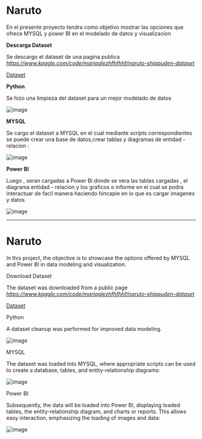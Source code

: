 # Naruto 
  En el presente proyecto tendra como objetivo mostrar las opciones que ofrece MYSQL y power BI en el modelado de datos y visualizacion

**Descarga Dataset**


  Se descargo el dataset de una pagina publica 
  *https://www.kaggle.com/code/mariaglezhfhfhhf/naruto-shippuden-dataset*

  
  [Dataset](https://github.com/38215290/Naruto/assets/127343400/52c93d31-a7d1-413b-b495-c14a6eebe524)

**Python**

Se hizo una limpieza del dataset para un mejor modelado de datos


![image](https://github.com/38215290/Naruto/assets/127343400/eba9aacb-cad1-46a4-be0a-c62b7173c833)

  **MYSQL**
  
  Se cargo el dataset a MYSQL en el cual mediante scripts correspondientes se puede crear una base de datos,crear tablas  y diagramas de entidad - relacion :



  ![image](https://github.com/38215290/Naruto/assets/127343400/52c442a6-6ece-460e-94c8-c2bd2e937196)

  **Power BI**
  
  Luego , seran cargadas a Power Bi  donde se vera las tablas cargadas , el diagrama entidad - relacion y los graficos o informe en el cual se podra interactuar de facil manera haciendo hincapie en lo que es cargar imagenes y datos. 

  ![image](https://github.com/38215290/Naruto/assets/127343400/44035767-c5e3-4b79-8971-4d37133808f2)

____________________________________________________________________________________________________________________________________________________________________
# Naruto 

In this project, the objective is to showcase the options offered by MYSQL and Power BI in data modeling and visualization.

Download Dataset

The dataset was downloaded from a public page
*https://www.kaggle.com/code/mariaglezhfhfhhf/naruto-shippuden-dataset*

[Dataset](https://github.com/38215290/Naruto/assets/127343400/52c93d31-a7d1-413b-b495-c14a6eebe524)

Python

A dataset cleanup was performed for improved data modeling.

![image](https://github.com/38215290/Naruto/assets/127343400/eba9aacb-cad1-46a4-be0a-c62b7173c833)

MYSQL

The dataset was loaded into MYSQL, where appropriate scripts can be used to create a database, tables, and entity-relationship diagrams:

 ![image](https://github.com/38215290/Naruto/assets/127343400/52c442a6-6ece-460e-94c8-c2bd2e937196)

Power BI

Subsequently, the data will be loaded into Power BI, displaying loaded tables, the entity-relationship diagram, and charts or reports. This allows easy interaction, emphasizing the loading of images and data:

 ![image](https://github.com/38215290/Naruto/assets/127343400/44035767-c5e3-4b79-8971-4d37133808f2)





